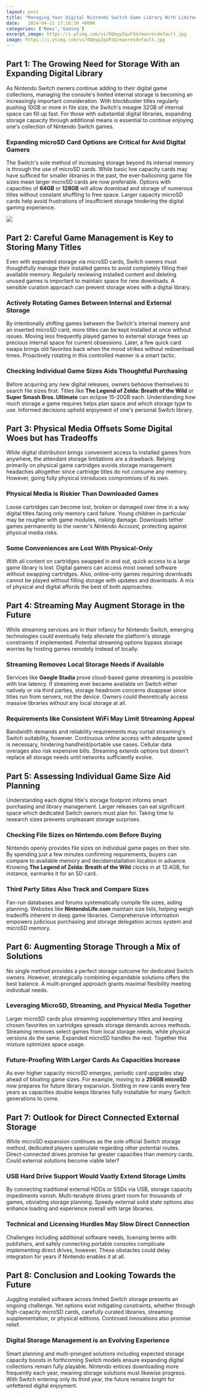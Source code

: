 ```yaml
---
layout: post
title: "Managing Your Digital Nintendo Switch Game Library With Limited Storage"
date:   2024-04-11 17:26:10 +0000
categories: ['News','Gaming']
excerpt_image: https://i.ytimg.com/vi/0QmypZquFSU/maxresdefault.jpg
image: https://i.ytimg.com/vi/0QmypZquFSU/maxresdefault.jpg
---
```


## Part 1: The Growing Need for Storage With an Expanding Digital Library
As Nintendo Switch owners continue adding to their digital game collections, managing the console's limited internal storage is becoming an increasingly important consideration. With blockbuster titles regularly pushing 10GB or more in file size, the Switch's meagre 32GB of internal space can fill up fast. For those with substantial digital libraries, expanding storage capacity through additional means is essential to continue enjoying one's collection of Nintendo Switch games.
### **Expanding microSD Card Options are Critical for Avid Digital Gamers**  
The Switch's sole method of increasing storage beyond its internal memory is through the use of microSD cards. While basic low capacity cards may have sufficed for smaller libraries in the past, the ever-ballooning game file sizes mean larger microSD cards are now preferable. Options with capacities of **64GB** or **128GB** will allow download and storage of numerous titles without constant shuffling to free space. Larger capacity microSD cards help avoid frustrations of insufficient storage hindering the digital gaming experience.

![](https://i.ytimg.com/vi/R8so0N1CDw4/maxresdefault.jpg)
## Part 2: Careful Game Management is Key to Storing Many Titles 
Even with expanded storage via microSD cards, Switch owners must thoughtfully manage their installed games to avoid completely filling their available memory. Regularly reviewing installed content and deleting unused games is important to maintain space for new downloads. A sensible curation approach can prevent storage woes with a digital library.
### **Actively Rotating Games Between Internal and External Storage**  
By intentionally shifting games between the Switch's internal memory and an inserted microSD card, more titles can be kept installed at once without issues. Moving less frequently played games to external storage frees up precious internal space for current obsessions. Later, a few quick card swaps brings old favorites back when the mood strikes without redownload times. Proactively rotating in this controlled manner is a smart tactic.
### **Checking Individual Game Sizes Aids Thoughtful Purchasing**  
Before acquiring any new digital releases, owners behoove themselves to search file sizes first. Titles like **The Legend of Zelda: Breath of the Wild** or **Super Smash Bros. Ultimate** can eclipse 15-20GB each. Understanding how much storage a game requires helps plan space and which storage type to use. Informed decisions uphold enjoyment of one's personal Switch library.
## Part 3: Physical Media Offsets Some Digital Woes but has Tradeoffs
While digital distribution brings convenient access to installed games from anywhere, the attendant storage limitations are a drawback. Relying primarily on physical game cartridges avoids storage management headaches altogether since cartridge titles do not consume any memory. However, going fully physical introduces compromises of its own.  
### **Physical Media is Riskier Than Downloaded Games**
Loose cartridges can become lost, broken or damaged over time in a way digital titles facing only memory card failure. Young children in particular may be rougher with game modules, risking damage. Downloads tether games permanently to the owner's Nintendo Account, protecting against physical media risks.
### **Some Conveniences are Lost With Physical-Only**
With all content on cartridges swapped in and out, quick access to a large game library is lost. Digital gamers can access most owned software without swapping cartridges. Also, online-only games requiring downloads cannot be played without filling storage with updates and downloads. A mix of physical and digital affords the best of both approaches.
## Part 4: Streaming May Augment Storage in the Future  
While streaming services are in their infancy for Nintendo Switch, emerging technologies could eventually help alleviate the platform's storage constraints if implemented. Potential streaming options bypass storage worries by hosting games remotely instead of locally. 
### **Streaming Removes Local Storage Needs if Available**
Services like **Google Stadia** prove cloud-based game streaming is possible with low latency. If streaming ever became available on Switch either natively or via third parties, storage headroom concerns disappear since titles run from servers, not the device. Owners could theoretically access massive libraries without any local storage at all.
### **Requirements like Consistent WiFi May Limit Streaming Appeal**  
Bandwidth demands and reliability requirements may curtail streaming's Switch suitability, however. Continuous online access with adequate speed is necessary, hindering handheld/portable use cases. Cellular data overages also risk expensive bills. Streaming extends options but doesn't replace all storage needs until networks sufficiently evolve.
## Part 5: Assessing Individual Game Size Aid Planning  
Understanding each digital title's storage footprint informs smart purchasing and library management. Larger releases can eat significant space which dedicated Switch owners must plan for. Taking time to research sizes prevents unpleasant storage surprises. 
### **Checking File Sizes on Nintendo.com Before Buying**  
Nintendo openly provides file sizes on individual game pages on their site. By spending just a few minutes confirming requirements, buyers can compare to available memory and decideinstallation location in advance. Knowing **The Legend of Zelda: Breath of the Wild** clocks in at 13.4GB, for instance, earmarks it for an SD card.
### **Third Party Sites Also Track and Compare Sizes**  
Fan-run databases and forums systematically compile file sizes, aiding planning. Websites like **NintendoLife.com** maintain size lists, helping weigh tradeoffs inherent in deep game libraries. Comprehensive information empowers judicious purchasing and storage delegation across system and microSD memory.
## Part 6: Augmenting Storage Through a Mix of Solutions  
No single method provides a perfect storage outcome for dedicated Switch owners. However, strategically combining expandable solutions offers the best balance. A mulit-pronged approach grants maximal flexibility meeting individual needs.
### **Leveraging MicroSD, Streaming, and Physical Media Together**
Larger microSD cards plus streaming supplementary titles and keeping chosen favorites on cartridges spreads storage demands across methods. Streaming removes select games from local storage needs, while physical versions do the same. Expanded microSD handles the rest. Together this mixture optimizes space usage. 
### **Future-Proofing With Larger Cards As Capacities Increase**  
As ever higher capacity microSD emerges, periodic card upgrades stay ahead of bloating game sizes. For example, moving to a **256GB microSD** now prepares for future library expansion. Slotting in new cards every few years as capacities double keeps libraries fully installable for many Switch generations to come.
## Part 7: Outlook for Direct Connected External Storage  
While microSD expansion continues as the sole official Switch storage method, dedicated players speculate regarding other potential routes. Direct-connected drives promise far greater capacities than memory cards. Could external solutions become viable later?
### **USB Hard Drive Support Would Vastly Extend Storage Limits**  
By connecting traditional external HDDs or SSDs via USB, storage capacity impediments vanish. Multi-terabyte drives grant room for thousands of games, obviating storage planning. Speedy external solid state options also enhance loading and experience overall with large libraries.  
### **Technical and Licensing Hurdles May Slow Direct Connection**  
Challenges including additional software needs, licensing terms with publishers, and safely connecting portable consoles complicate implementing direct drives, however. These obstacles could delay integration for years if Nintendo enables it at all.
## Part 8: Conclusion and Looking Towards the Future   
Juggling installed software across limited Switch storage presents an ongoing challenge. Yet options exist mitigating constraints, whether through high-capacity microSD cards, carefully curated libraries, streaming supplementation, or physical editions. Continued innovations also promise relief.
### **Digital Storage Management is an Evolving Experience**   
Smart planning and multi-pronged solutions including expected storage capacity boosts in forthcoming Switch models ensure expanding digital collections remain fully playable. Nintendo entices downloading more frequently each year, meaning storage solutions must likewise progress. With Switch entering only its third year, the future remains bright for unfettered digital enjoyment.